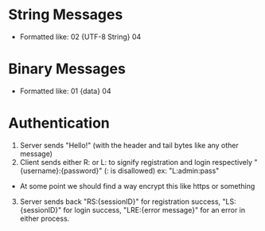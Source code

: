 String Messages
===============
 - Formatted like: 02 {UTF-8 String} 04
 
Binary Messages
===============
 - Formatted like: 01 {data} 04 
 
Authentication
==============
 1. Server sends "Hello!" (with the header and tail bytes like any other message)
 2. Client sends either R: or L: to signify registration and login respectively "{username}:{password}" (: is disallowed) ex: "L:admin:pass"
   - At some point we should find a way encrypt this like https or something
 3. Server sends back "RS:{sessionID}" for registration success, "LS:{sessionID}" for login success, "LRE:{error message}" for an error in either process.